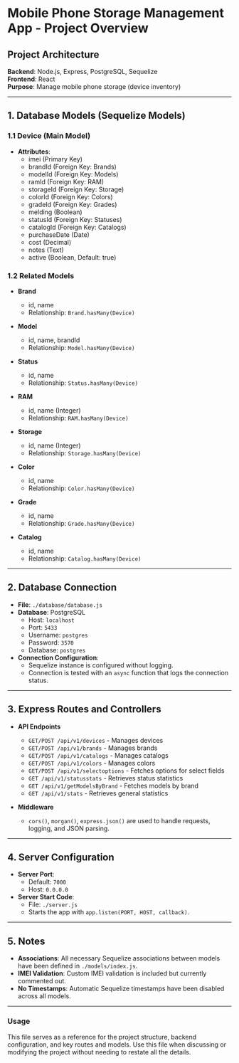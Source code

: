 
# Mobile Phone Storage Management App - Project Overview

## Project Architecture
**Backend**: Node.js, Express, PostgreSQL, Sequelize  
**Frontend**: React  
**Purpose**: Manage mobile phone storage (device inventory)

---

## 1. Database Models (Sequelize Models)

### 1.1 Device (Main Model)
- **Attributes**: 
  - imei (Primary Key)
  - brandId (Foreign Key: Brands)
  - modelId (Foreign Key: Models)
  - ramId (Foreign Key: RAM)
  - storageId (Foreign Key: Storage)
  - colorId (Foreign Key: Colors)
  - gradeId (Foreign Key: Grades)
  - melding (Boolean)
  - statusId (Foreign Key: Statuses)
  - catalogId (Foreign Key: Catalogs)
  - purchaseDate (Date)
  - cost (Decimal)
  - notes (Text)
  - active (Boolean, Default: true)

### 1.2 Related Models
- **Brand**  
  - id, name  
  - Relationship: `Brand.hasMany(Device)`
  
- **Model**  
  - id, name, brandId  
  - Relationship: `Model.hasMany(Device)`
  
- **Status**  
  - id, name  
  - Relationship: `Status.hasMany(Device)`
  
- **RAM**  
  - id, name (Integer)
  - Relationship: `RAM.hasMany(Device)`
  
- **Storage**  
  - id, name (Integer)
  - Relationship: `Storage.hasMany(Device)`
  
- **Color**  
  - id, name  
  - Relationship: `Color.hasMany(Device)`
  
- **Grade**  
  - id, name  
  - Relationship: `Grade.hasMany(Device)`
  
- **Catalog**  
  - id, name  
  - Relationship: `Catalog.hasMany(Device)`

---

## 2. Database Connection
- **File**: `./database/database.js`
- **Database**: PostgreSQL
  - Host: `localhost`
  - Port: `5433`
  - Username: `postgres`
  - Password: `3570`
  - Database: `postgres`
- **Connection Configuration**:
  - Sequelize instance is configured without logging.
  - Connection is tested with an `async` function that logs the connection status.

---

## 3. Express Routes and Controllers
- **API Endpoints**
  - `GET/POST /api/v1/devices` - Manages devices
  - `GET/POST /api/v1/brands` - Manages brands
  - `GET/POST /api/v1/catalogs` - Manages catalogs
  - `GET/POST /api/v1/colors` - Manages colors
  - `GET/POST /api/v1/selectoptions` - Fetches options for select fields
  - `GET /api/v1/statusstats` - Retrieves status statistics
  - `GET /api/v1/getModelsByBrand` - Fetches models by brand
  - `GET /api/v1/stats` - Retrieves general statistics

- **Middleware**
  - `cors()`, `morgan()`, `express.json()` are used to handle requests, logging, and JSON parsing.

---

## 4. Server Configuration
- **Server Port**: 
  - Default: `7000`
  - Host: `0.0.0.0`
- **Server Start Code**:
  - File: `./server.js`
  - Starts the app with `app.listen(PORT, HOST, callback)`.

---

## 5. Notes
- **Associations**: All necessary Sequelize associations between models have been defined in `./models/index.js`.
- **IMEI Validation**: Custom IMEI validation is included but currently commented out.
- **No Timestamps**: Automatic Sequelize timestamps have been disabled across all models.

---

### Usage
This file serves as a reference for the project structure, backend configuration, and key routes and models. Use this file when discussing or modifying the project without needing to restate all the details.
